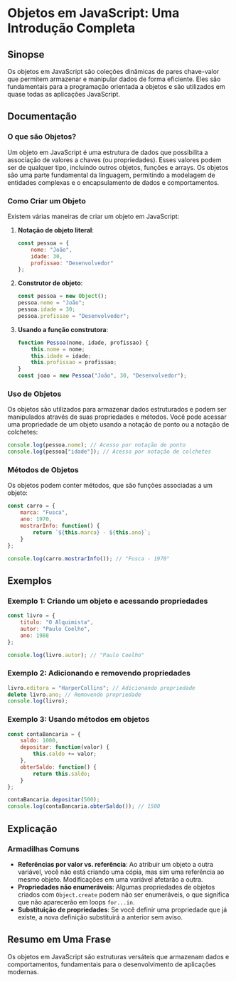 <!--
Meta Description: # Objetos em JavaScript: Uma Introdução Completa ## Sinopse Os objetos em JavaScript são coleções dinâmicas de pares chave-valor que permitem armazena...
Meta Keywords: javascript, objetos, objeto, uma, pessoa
-->

# Objetos em JavaScript: Uma Introdução Completa

## Sinopse
Os objetos em JavaScript são coleções dinâmicas de pares chave-valor que permitem armazenar e manipular dados de forma eficiente. Eles são fundamentais para a programação orientada a objetos e são utilizados em quase todas as aplicações JavaScript.

## Documentação
### O que são Objetos?
Um objeto em JavaScript é uma estrutura de dados que possibilita a associação de valores a chaves (ou propriedades). Esses valores podem ser de qualquer tipo, incluindo outros objetos, funções e arrays. Os objetos são uma parte fundamental da linguagem, permitindo a modelagem de entidades complexas e o encapsulamento de dados e comportamentos.

### Como Criar um Objeto
Existem várias maneiras de criar um objeto em JavaScript:

1. **Notação de objeto literal**:
   ```javascript
   const pessoa = {
       nome: "João",
       idade: 30,
       profissao: "Desenvolvedor"
   };
   ```

2. **Construtor de objeto**:
   ```javascript
   const pessoa = new Object();
   pessoa.nome = "João";
   pessoa.idade = 30;
   pessoa.profissao = "Desenvolvedor";
   ```

3. **Usando a função construtora**:
   ```javascript
   function Pessoa(nome, idade, profissao) {
       this.nome = nome;
       this.idade = idade;
       this.profissao = profissao;
   }
   const joao = new Pessoa("João", 30, "Desenvolvedor");
   ```

### Uso de Objetos
Os objetos são utilizados para armazenar dados estruturados e podem ser manipulados através de suas propriedades e métodos. Você pode acessar uma propriedade de um objeto usando a notação de ponto ou a notação de colchetes:

```javascript
console.log(pessoa.nome); // Acesso por notação de ponto
console.log(pessoa["idade"]); // Acesso por notação de colchetes
```

### Métodos de Objetos
Os objetos podem conter métodos, que são funções associadas a um objeto:

```javascript
const carro = {
    marca: "Fusca",
    ano: 1970,
    mostrarInfo: function() {
        return `${this.marca} - ${this.ano}`;
    }
};

console.log(carro.mostrarInfo()); // "Fusca - 1970"
```

## Exemplos
### Exemplo 1: Criando um objeto e acessando propriedades
```javascript
const livro = {
    titulo: "O Alquimista",
    autor: "Paulo Coelho",
    ano: 1988
};

console.log(livro.autor); // "Paulo Coelho"
```

### Exemplo 2: Adicionando e removendo propriedades
```javascript
livro.editora = "HarperCollins"; // Adicionando propriedade
delete livro.ano; // Removendo propriedade
console.log(livro);
```

### Exemplo 3: Usando métodos em objetos
```javascript
const contaBancaria = {
    saldo: 1000,
    depositar: function(valor) {
        this.saldo += valor;
    },
    obterSaldo: function() {
        return this.saldo;
    }
};

contaBancaria.depositar(500);
console.log(contaBancaria.obterSaldo()); // 1500
```

## Explicação
### Armadilhas Comuns
- **Referências por valor vs. referência**: Ao atribuir um objeto a outra variável, você não está criando uma cópia, mas sim uma referência ao mesmo objeto. Modificações em uma variável afetarão a outra.
- **Propriedades não enumeráveis**: Algumas propriedades de objetos criados com `Object.create` podem não ser enumeráveis, o que significa que não aparecerão em loops `for...in`.
- **Substituição de propriedades**: Se você definir uma propriedade que já existe, a nova definição substituirá a anterior sem aviso.

## Resumo em Uma Frase
Os objetos em JavaScript são estruturas versáteis que armazenam dados e comportamentos, fundamentais para o desenvolvimento de aplicações modernas.